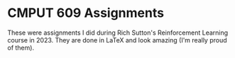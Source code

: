 # CMPUT 609 Assignments

These were assignments I did during Rich Sutton's Reinforcement Learning course in 2023. They are done in LaTeX and look amazing (I'm really proud of them).
